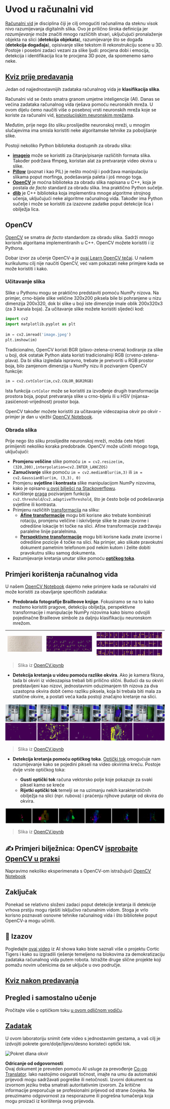 <!--
CO_OP_TRANSLATOR_METADATA:
{
  "original_hash": "4bedc8e702db17260cfe824d58b6cfd4",
  "translation_date": "2025-08-25T23:02:46+00:00",
  "source_file": "lessons/4-ComputerVision/06-IntroCV/README.md",
  "language_code": "hr"
}
-->
# Uvod u računalni vid

[Računalni vid](https://wikipedia.org/wiki/Computer_vision) je disciplina čiji je cilj omogućiti računalima da steknu visok nivo razumijevanja digitalnih slika. Ovo je prilično široka definicija jer *razumijevanje* može značiti mnogo različitih stvari, uključujući pronalaženje objekta na slici (**detekcija objekata**), razumijevanje što se događa (**detekcija događaja**), opisivanje slike tekstom ili rekonstrukciju scene u 3D. Postoje i posebni zadaci vezani za slike ljudi: procjena dobi i emocija, detekcija i identifikacija lica te procjena 3D poze, da spomenemo samo neke.

## [Kviz prije predavanja](https://red-field-0a6ddfd03.1.azurestaticapps.net/quiz/106)

Jedan od najjednostavnijih zadataka računalnog vida je **klasifikacija slika**.

Računalni vid se često smatra granom umjetne inteligencije (AI). Danas se većina zadataka računalnog vida rješava pomoću neuronskih mreža. U ovom dijelu ćemo naučiti više o posebnoj vrsti neuronskih mreža koje se koriste za računalni vid, [konvolucijskim neuronskim mrežama](../07-ConvNets/README.md).

Međutim, prije nego što sliku proslijedite neuronskoj mreži, u mnogim slučajevima ima smisla koristiti neke algoritamske tehnike za poboljšanje slike.

Postoji nekoliko Python biblioteka dostupnih za obradu slika:

* **[imageio](https://imageio.readthedocs.io/en/stable/)** može se koristiti za čitanje/pisanje različitih formata slika. Također podržava ffmpeg, koristan alat za pretvaranje video okvira u slike.
* **[Pillow](https://pillow.readthedocs.io/en/stable/index.html)** (poznat i kao PIL) je nešto moćniji i podržava manipulaciju slikama poput morfinga, podešavanja paleta i još mnogo toga.
* **[OpenCV](https://opencv.org/)** je moćna biblioteka za obradu slika napisana u C++, koja je postala *de facto* standard za obradu slika. Ima praktično Python sučelje.
* **[dlib](http://dlib.net/)** je C++ biblioteka koja implementira mnoge algoritme strojnog učenja, uključujući neke algoritme računalnog vida. Također ima Python sučelje i može se koristiti za izazovne zadatke poput detekcije lica i obilježja lica.

## OpenCV

[OpenCV](https://opencv.org/) se smatra *de facto* standardom za obradu slika. Sadrži mnogo korisnih algoritama implementiranih u C++. OpenCV možete koristiti i iz Pythona.

Dobar izvor za učenje OpenCV-a je [ovaj Learn OpenCV tečaj](https://learnopencv.com/getting-started-with-opencv/). U našem kurikulumu cilj nije naučiti OpenCV, već vam pokazati neke primjere kada se može koristiti i kako.

### Učitavanje slika

Slike u Pythonu mogu se praktično predstaviti pomoću NumPy nizova. Na primjer, crno-bijele slike veličine 320x200 piksela bile bi pohranjene u nizu dimenzija 200x320, dok bi slike u boji iste dimenzije imale oblik 200x320x3 (za 3 kanala boja). Za učitavanje slike možete koristiti sljedeći kod:

```python
import cv2
import matplotlib.pyplot as plt

im = cv2.imread('image.jpeg')
plt.imshow(im)
```

Tradicionalno, OpenCV koristi BGR (plavo-zelena-crvena) kodiranje za slike u boji, dok ostatak Python alata koristi tradicionalniji RGB (crveno-zelena-plava). Da bi slika izgledala ispravno, trebate je pretvoriti u RGB prostor boja, bilo zamjenom dimenzija u NumPy nizu ili pozivanjem OpenCV funkcije:

```python
im = cv2.cvtColor(im,cv2.COLOR_BGR2RGB)
```

Ista funkcija `cvtColor` može se koristiti za izvođenje drugih transformacija prostora boja, poput pretvaranja slike u crno-bijelu ili u HSV (nijansa-zasićenost-vrijednost) prostor boja.

OpenCV također možete koristiti za učitavanje videozapisa okvir po okvir - primjer je dan u vježbi [OpenCV Notebook](../../../../../lessons/4-ComputerVision/06-IntroCV/OpenCV.ipynb).

### Obrada slika

Prije nego što sliku proslijedite neuronskoj mreži, možda ćete htjeti primijeniti nekoliko koraka predobrade. OpenCV može učiniti mnogo toga, uključujući:

* **Promjenu veličine** slike pomoću `im = cv2.resize(im, (320,200),interpolation=cv2.INTER_LANCZOS)`
* **Zamućivanje** slike pomoću `im = cv2.medianBlur(im,3)` ili `im = cv2.GaussianBlur(im, (3,3), 0)`
* Promjenu **svjetline i kontrasta** slike manipulacijom NumPy nizovima, kako je opisano [u ovoj bilješci na Stackoverflowu](https://stackoverflow.com/questions/39308030/how-do-i-increase-the-contrast-of-an-image-in-python-opencv).
* Korištenje [praga](https://docs.opencv.org/4.x/d7/d4d/tutorial_py_thresholding.html) pozivanjem funkcija `cv2.threshold`/`cv2.adaptiveThreshold`, što je često bolje od podešavanja svjetline ili kontrasta.
* Primjenu različitih [transformacija](https://docs.opencv.org/4.5.5/da/d6e/tutorial_py_geometric_transformations.html) na sliku:
    - **[Afine transformacije](https://docs.opencv.org/4.5.5/d4/d61/tutorial_warp_affine.html)** mogu biti korisne ako trebate kombinirati rotaciju, promjenu veličine i iskrivljenje slike te znate izvorne i odredišne lokacije tri točke na slici. Afine transformacije zadržavaju paralelne linije paralelnima.
    - **[Perspektivne transformacije](https://medium.com/analytics-vidhya/opencv-perspective-transformation-9edffefb2143)** mogu biti korisne kada znate izvorne i odredišne pozicije 4 točke na slici. Na primjer, ako slikate pravokutni dokument pametnim telefonom pod nekim kutom i želite dobiti pravokutnu sliku samog dokumenta.
* Razumijevanje kretanja unutar slike pomoću **[optčkog toka](https://docs.opencv.org/4.5.5/d4/dee/tutorial_optical_flow.html)**.

## Primjeri korištenja računalnog vida

U našem [OpenCV Notebook](../../../../../lessons/4-ComputerVision/06-IntroCV/OpenCV.ipynb) dajemo neke primjere kada se računalni vid može koristiti za obavljanje specifičnih zadataka:

* **Predobrada fotografije Brailleove knjige**. Fokusiramo se na to kako možemo koristiti pragove, detekciju obilježja, perspektivne transformacije i manipulacije NumPy nizovima kako bismo odvojili pojedinačne Brailleove simbole za daljnju klasifikaciju neuronskom mrežom.

![Braille slika](../../../../../translated_images/braille.341962ff76b1bd7044409371d3de09ced5028132aef97344ea4b7468c1208126.hr.jpeg) | ![Predobrađena Braille slika](../../../../../translated_images/braille-result.46530fea020b03c76aac532d7d6eeef7f6fb35b55b1001cd21627907dabef3ed.hr.png) | ![Braille simboli](../../../../../translated_images/braille-symbols.0159185ab69d533909dc4d7d26a1971b51401c6a80eb3a5584f250ea880af88b.hr.png)
----|-----|-----

> Slika iz [OpenCV.ipynb](../../../../../lessons/4-ComputerVision/06-IntroCV/OpenCV.ipynb)

* **Detekcija kretanja u videu pomoću razlike okvira**. Ako je kamera fiksna, tada bi okviri iz videozapisa trebali biti prilično slični. Budući da su okviri predstavljeni kao nizovi, jednostavnim oduzimanjem tih nizova za dva uzastopna okvira dobit ćemo razliku piksela, koja bi trebala biti mala za statične okvire, a postati veća kada postoji značajno kretanje na slici.

![Slika video okvira i razlike okvira](../../../../../translated_images/frame-difference.706f805491a0883c938e16447bf5eb2f7d69e812c7f743cbe7d7c7645168f81f.hr.png)

> Slika iz [OpenCV.ipynb](../../../../../lessons/4-ComputerVision/06-IntroCV/OpenCV.ipynb)

* **Detekcija kretanja pomoću optičkog toka**. [Optički tok](https://docs.opencv.org/3.4/d4/dee/tutorial_optical_flow.html) omogućuje nam razumijevanje kako se pojedini pikseli na video okvirima kreću. Postoje dvije vrste optičkog toka:

   - **Gusti optički tok** računa vektorsko polje koje pokazuje za svaki piksel kamo se kreće
   - **Rijetki optički tok** temelji se na uzimanju nekih karakterističnih obilježja na slici (npr. rubova) i praćenju njihove putanje od okvira do okvira.

![Slika optičkog toka](../../../../../translated_images/optical.1f4a94464579a83a10784f3c07fe7228514714b96782edf50e70ccd59d2d8c4f.hr.png)

> Slika iz [OpenCV.ipynb](../../../../../lessons/4-ComputerVision/06-IntroCV/OpenCV.ipynb)

## ✍️ Primjeri bilježnica: OpenCV [isprobajte OpenCV u praksi](../../../../../lessons/4-ComputerVision/06-IntroCV/OpenCV.ipynb)

Napravimo nekoliko eksperimenata s OpenCV-om istražujući [OpenCV Notebook](../../../../../lessons/4-ComputerVision/06-IntroCV/OpenCV.ipynb)

## Zaključak

Ponekad se relativno složeni zadaci poput detekcije kretanja ili detekcije vrhova prstiju mogu riješiti isključivo računalnim vidom. Stoga je vrlo korisno poznavati osnovne tehnike računalnog vida i što biblioteke poput OpenCV-a mogu učiniti.

## 🚀 Izazov

Pogledajte [ovaj video](https://docs.microsoft.com/shows/ai-show/ai-show--2021-opencv-ai-competition--grand-prize-winners--cortic-tigers--episode-32?WT.mc_id=academic-77998-cacaste) iz AI showa kako biste saznali više o projektu Cortic Tigers i kako su izgradili rješenje temeljeno na blokovima za demokratizaciju zadataka računalnog vida putem robota. Istražite druge slične projekte koji pomažu novim učenicima da se uključe u ovo područje.

## [Kviz nakon predavanja](https://red-field-0a6ddfd03.1.azurestaticapps.net/quiz/206)

## Pregled i samostalno učenje

Pročitajte više o optičkom toku [u ovom odličnom vodiču](https://learnopencv.com/optical-flow-in-opencv/).

## [Zadatak](lab/README.md)

U ovom laboratoriju snimit ćete video s jednostavnim gestama, a vaš cilj je izdvojiti pokrete gore/dolje/lijevo/desno koristeći optički tok.

<img src="images/palm-movement.png" width="30%" alt="Pokret dlana okvir"/>

**Odricanje od odgovornosti**:  
Ovaj dokument je preveden pomoću AI usluge za prevođenje [Co-op Translator](https://github.com/Azure/co-op-translator). Iako nastojimo osigurati točnost, imajte na umu da automatski prijevodi mogu sadržavati pogreške ili netočnosti. Izvorni dokument na izvornom jeziku treba smatrati autoritativnim izvorom. Za kritične informacije preporučuje se profesionalni prijevod od strane čovjeka. Ne preuzimamo odgovornost za nesporazume ili pogrešna tumačenja koja mogu proizaći iz korištenja ovog prijevoda.